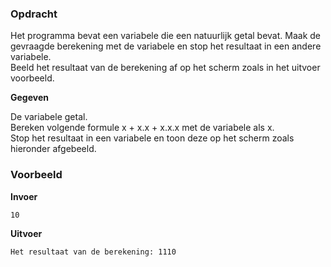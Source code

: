 ### Opdracht

Het programma bevat een variabele die een natuurlijk getal bevat.
Maak de gevraagde berekening met de variabele en stop het resultaat in een andere variabele.  
Beeld het resultaat van de berekening af op het scherm zoals in het uitvoer voorbeeld.

**Gegeven**

De variabele getal.  
Bereken volgende formule x + x.x + x.x.x met de variabele als x.  
Stop het resultaat in een variabele en toon deze op het scherm zoals hieronder afgebeeld.

### Voorbeeld

**Invoer**

    10

**Uitvoer**

    Het resultaat van de berekening: 1110
